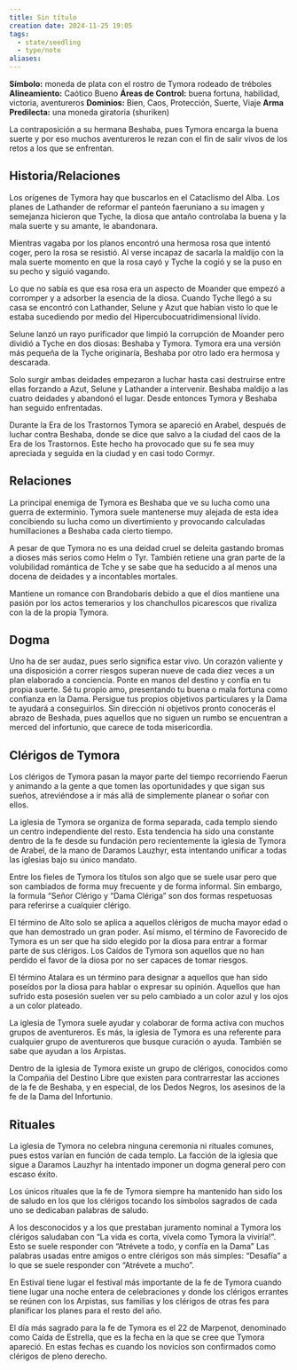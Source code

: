 ```yaml
---
title: Sin título
creation date: 2024-11-25 19:05
tags:
  - state/seedling
  - type/note
aliases:
---
```

**Símbolo:** moneda de plata con el rostro de Tymora rodeado de tréboles
**Alineamiento:** Caótico Bueno
**Áreas de Control:** buena fortuna, habilidad, victoria, aventureros
**Dominios:** Bien, Caos, Protección, Suerte, Viaje
**Arma Predilecta:** una moneda giratoria (shuriken)

La contraposición a su hermana Beshaba, pues Tymora encarga la buena suerte y por eso muchos aventureros le rezan con el fin de salir vivos de los retos a los que se enfrentan.

## Historia/Relaciones

Los orígenes de Tymora hay que buscarlos en el Cataclismo del Alba. Los planes de Lathander de reformar el panteón faeruniano a su imagen y semejanza hicieron que Tyche, la diosa que antaño controlaba la buena y la mala suerte y su amante, le abandonara.

Mientras vagaba por los planos encontró una hermosa rosa que intentó coger, pero la rosa se resistió. Al verse incapaz de sacarla la maldijo con la mala suerte momento en que la rosa cayó y Tyche la cogió y se la puso en su pecho y siguió vagando.

Lo que no sabía es que esa rosa era un aspecto de Moander que empezó a corromper y a adsorber la esencia de la diosa. Cuando Tyche llegó a su casa se encontró con Lathander, Selune y Azut que habían visto lo que le estaba sucediendo por medio del Hipercubocuatridimensional lívido.

Selune lanzó un rayo purificador que limpió la corrupción de Moander pero dividió a Tyche en dos diosas: Beshaba y Tymora. Tymora era una versión más pequeña de la Tyche originaría, Beshaba por otro lado era hermosa y descarada.

Solo surgir ambas deidades empezaron a luchar hasta casi destruirse entre ellas forzando a Azut, Selune y Lathander a intervenir. Beshaba maldijo a las cuatro deidades y abandonó el lugar. Desde entonces Tymora y Beshaba han seguido enfrentadas.

Durante la Era de los Trastornos Tymora se apareció en Arabel, después de luchar contra Beshaba, donde se dice que salvo a la ciudad del caos de la Era de los Trastornos. Este hecho ha provocado que su fe sea muy apreciada y seguida en la ciudad y en casi todo Cormyr.

## Relaciones

La principal enemiga de Tymora es Beshaba que ve su lucha como una guerra de exterminio. Tymora suele mantenerse muy alejada de esta idea concibiendo su lucha como un divertimiento y provocando calculadas humillaciones a Beshaba cada cierto tiempo.

A pesar de que Tymora no es una deidad cruel se deleita gastando bromas a dioses más serios como Helm o Tyr. También retiene una gran parte de la volubilidad romántica de Tche y se sabe que ha seducido a al menos una docena de deidades y a incontables mortales.

Mantiene un romance con Brandobaris debido a que el dios mantiene una pasión por los actos temerarios y los chanchullos picarescos que rivaliza con la de la propia Tymora.

## Dogma

Uno ha de ser audaz, pues serlo significa estar vivo. Un corazón valiente y una disposición a correr riesgos superan nueve de cada diez veces a un plan elaborado a conciencia. Ponte en manos del destino y confía en tu propia suerte. Sé tu propio amo, presentando tu buena o mala fortuna como confianza en la Dama. Persigue tus propios objetivos particulares y la Dama te ayudará a conseguirlos. Sin dirección ni objetivos pronto conocerás el abrazo de Beshada, pues aquellos que no siguen un rumbo se encuentran a merced del infortunio, que carece de toda misericordia.

## Clérigos de Tymora

Los clérigos de Tymora pasan la mayor parte del tiempo recorriendo Faerun y animando a la gente a que tomen las oportunidades y que sigan sus sueños, atreviéndose a ir más allá de simplemente planear o soñar con ellos.

La iglesia de Tymora se organiza de forma separada, cada templo siendo un centro independiente del resto. Esta tendencia ha sido una constante dentro de la fe desde su fundación pero recientemente la iglesia de Tymora de Arabel, de la mano de Daramos Lauzhyr, esta intentando unificar a todas las iglesias bajo su único mandato.

Entre los fieles de Tymora los títulos son algo que se suele usar pero que son cambiados de forma muy frecuente y de forma informal. Sin embargo, la formula “Señor Clérigo y “Dama Clériga” son dos formas respetuosas para referirse a cualquier clérigo.

El término de Alto solo se aplica a aquellos clérigos de mucha mayor edad o que han demostrado un gran poder. Así mismo, el término de Favorecido de Tymora es un ser que ha sido elegido por la diosa para entrar a formar parte de sus clérigos. Los Caídos de Tymora son aquellos que no han perdido el favor de la diosa por no ser capaces de tomar riesgos.

El término Atalara es un término para designar a aquellos que han sido poseídos por la diosa para hablar o expresar su opinión. Aquellos que han sufrido esta posesión suelen ver su pelo cambiado a un color azul y los ojos a un color plateado.

La iglesia de Tymora suele ayudar y colaborar de forma activa con muchos grupos de aventureros. Es más, la iglesia de Tymora es una referente para cualquier grupo de aventureros que busque curación o ayuda. También se sabe que ayudan a los Arpistas.

Dentro de la iglesia de Tymora existe un grupo de clérigos, conocidos como la Compañia del Destino Libre que existen para contrarrestar las acciones de la fe de Beshaba, y en especial, de los Dedos Negros, los asesinos de la fe de la Dama del Infortunio.

## Rituales

La iglesia de Tymora no celebra ninguna ceremonia ni rituales comunes, pues estos varían en función de cada templo. La facción de la iglesia que sigue a Daramos Lauzhyr ha intentado imponer un dogma general pero con escaso éxito.

Los únicos rituales que la fe de Tymora siempre ha mantenido han sido los de saludo en los que los clérigos tocando los símbolos sagrados de cada uno se dedicaban palabras de saludo.

A los desconocidos y a los que prestaban juramento nominal a Tymora los clérigos saludaban con “La vida es corta, vívela como Tymora la viviría!”. Esto se suele responder con “Atrévete a todo, y confía en la Dama” Las palabras usadas entre amigos o entre clérigos son más simples: “Desafía” a lo que se suele responder con “Atrévete a mucho”.

En Estival tiene lugar el festival más importante de la fe de Tymora cuando tiene lugar una noche entera de celebraciones y donde los clérigos errantes se reúnen con los Arpistas, sus familias y los clérigos de otras fes para planificar los planes para el resto del año.

El día más sagrado para la fe de Tymora es el 22 de Marpenot, denominado como Caída de Estrella, que es la fecha en la que se cree que Tymora apareció. En estas fechas es cuando los novicios son confirmados como clérigos de pleno derecho.